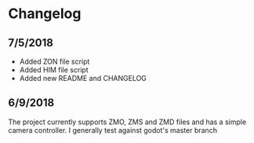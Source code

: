 # Changelog
## 7/5/2018
- Added ZON file script
- Added HIM file script
- Added new README and CHANGELOG

## 6/9/2018
The project currently supports ZMO, ZMS and ZMD files and has a simple camera
controller. I generally test against godot's master branch 
